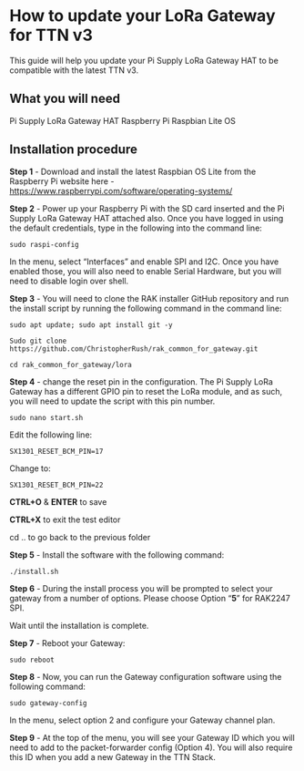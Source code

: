 # How to update your LoRa Gateway for TTN v3

This guide will help you update your Pi Supply LoRa Gateway HAT to be compatible with the latest TTN v3.

## What you will need

Pi Supply LoRa Gateway HAT
Raspberry Pi
Raspbian Lite OS

## Installation procedure

**Step 1** - Download and install the latest Raspbian OS Lite from the Raspberry Pi website here - https://www.raspberrypi.com/software/operating-systems/

**Step 2** - Power up your Raspberry Pi with the SD card inserted and the Pi Supply LoRa Gateway HAT attached also. Once you have logged in using the default credentials, type in the following into the command line:
```
sudo raspi-config
```

In the menu, select “Interfaces” and enable SPI and I2C. Once you have enabled those, you will also need to enable Serial Hardware, but you will need to disable login over shell.

**Step 3** - You will need to clone the RAK installer GitHub repository and run the install script by running the following command in the command line:
```
sudo apt update; sudo apt install git -y
```
```
Sudo git clone https://github.com/ChristopherRush/rak_common_for_gateway.git
```
```
cd rak_common_for_gateway/lora
```

**Step 4** - change the reset pin in the configuration. The Pi Supply LoRa Gateway has a different GPIO pin to reset the LoRa module, and as such, you will need to update the script with this pin number.
```
sudo nano start.sh
```

Edit the following line:
```
SX1301_RESET_BCM_PIN=17
```

Change to:
```
SX1301_RESET_BCM_PIN=22
```

**CTRL+O** & **ENTER** to save

**CTRL+X** to exit the test editor

cd .. to go back to the previous folder

**Step 5** - Install the software with the following command:
```
./install.sh
```

**Step 6** - During the install process you will be prompted to select your gateway from a number of options. Please choose Option “**5**” for RAK2247 SPI.

Wait until the installation is complete.

**Step 7** - Reboot your Gateway:
```
sudo reboot
```

**Step 8** - Now, you can run the Gateway configuration software using the following command:
```
sudo gateway-config
```

In the menu, select option 2 and configure your Gateway channel plan.

**Step 9** - At the top of the menu, you will see your Gateway ID which you will need to add to the packet-forwarder config (Option 4). You will also require this ID when you add a new Gateway in the TTN Stack.
